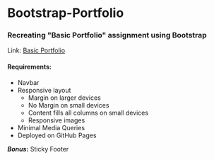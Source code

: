 # Bootstrap-Portfolio
### Recreating "Basic Portfolio" assignment using Bootstrap
Link: [Basic Portfolio](https://aopenbrier.github.io/Basic-Portfolio/)
#### Requirements:
- Navbar
- Responsive layout
  - Margin on larger devices
  - No Margin on small devices
  - Content fills all columns on small devices
  - Responsive images
- Minimal Media Queries
- Deployed on GitHub Pages

**_Bonus:_** Sticky Footer
